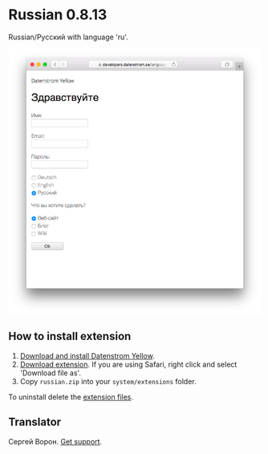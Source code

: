 Russian 0.8.13
==============
Russian/Русский with language 'ru'.

<p align="center"><img src="russian-screenshot.png?raw=true" alt="Screenshot"></p>

## How to install extension

1. [Download and install Datenstrom Yellow](https://github.com/datenstrom/yellow/).
2. [Download extension](https://github.com/datenstrom/yellow-extensions/raw/master/zip/russian.zip). If you are using Safari, right click and select 'Download file as'.
3. Copy `russian.zip` into your `system/extensions` folder.

To uninstall delete the [extension files](extension.ini).

## Translator

Сергей Ворон. [Get support](https://extensions.datenstrom.se/help/).
